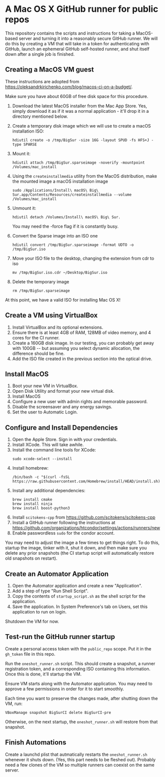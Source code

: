 
A Mac OS X GitHub runner for public repos
=========================================

This repository contains the scripts and instructions for taking a MacOS-based server
and turning it into a reasonably secure GitHub runner.  We will do this by creating
a VM that will take in a token for authenticating with GitHub, launch an ephemeral
GitHub self-hosted runner, and shut itself down after a single job is finished.

Creating a MacOS VM guest
-------------------------

These instructions are adopted from <https://oleksandrkirichenko.com/blog/macos-ci-on-a-budget/>.

Make sure you have about 60GB of free disk space for this procedure.

1. Download the latest MacOS installer from the Mac App Store.  Yes, simply download it as if
   it was a normal application - it'll drop it in a directory mentioned below.
2. Create a temporary disk image which we will use to create a macOS installation ISO:
   ```
   hdiutil create -o /tmp/BigSur -size 16G -layout SPUD -fs HFS+J -type SPARSE
   ```
3. Mount it:
   ```
   hdiutil attach /tmp/BigSur.sparseimage -noverify -mountpoint /Volumes/mac_install
   ```
4. Using the `createinstallmedia` utility from the MacOS distribution, make the mounted image a macOS installation image
   ```
   sudo /Applications/Install\ macOS\ Big\ Sur.app/Contents/Resources/createinstallmedia --volume /Volumes/mac_install
   ```
5. Unmount it:
   ```
   hdiutil detach /Volumes/Install\ macOS\ Big\ Sur.
   ```
   You may need the -force flag if it is constantly busy.

6. Convert the Sparse image into an ISO one
   ```
   hdiutil convert /tmp/BigSur.sparseimage -format UDTO -o /tmp/BigSur.iso
   ```
7. Move your ISO file to the desktop, changing the extension from cdr to iso
   ```
   mv /tmp/BigSur.iso.cdr ~/Desktop/BigSur.iso
   ```
8. Delete the temporary image
   ```
   rm /tmp/BigSur.sparseimage
   ```

At this point, we have a valid ISO for installing Mac OS X!

Create a VM using VirtualBox
----------------------------

1. Install VirtualBox and its optional extensions.
2. Ensure there is at least 4GB of RAM, 128MB of video memory, and 4 cores for the CI runner.
3. Create a 160GB disk image.  In our testing, you can probably get away with 100GB -- but assuming you select
   dynamic allocation, the difference should be fine.
4. Add the ISO file created in the previous section into the optical drive.


Install MacOS
-------------

1. Boot your new VM in VirtualBox.
2. Open Disk Utility and format your new virtual disk.
3. Install MacOS
4. Configure a new user with admin rights and memorable password.
5. Disable the screensaver and any energy savings.
6. Set the user to Automatic Login.

Configure and Install Dependencies
----------------------------------

1. Open the Apple Store.  Sign in with your credentials.
2. Install XCode.  This will take awhile.
3. Install the command line tools for XCode:
   ```
   sudo xcode-select --install
   ```
4. Install homebrew:
   ```
   /bin/bash -c "$(curl -fsSL https://raw.githubusercontent.com/Homebrew/install/HEAD/install.sh)"
   ```
5. Install any additional dependencies:
   ```
   brew install cmake
   brew install ninja
   brew install boost-python3
   ```
6. Install `scitokens-cpp` from <https://github.com/scitokens/scitokens-cpp>
7. Install a GitHub runner following the instructions at <https://github.com/organizations/htcondor/settings/actions/runners/new>
8. Enable passwordless `sudo` for the condor account.

You may need to adjust the image a few times to get things right.  To do this, startup the image,
tinker with it, shut it down, and then make sure you delete any prior snapshots (the CI startup
script will automatically restore old snapshots on restart).

Create an Automator Application
-------------------------------

1. Open the Automator application and create a new "Application".
2. Add a step of type "Run Shell Script".
3. Copy the contents of `startup_script.sh` as the shell script for the application.
4. Save the application.  In System Preference's tab on Users, set this application to
   run on login.

Shutdown the VM for now.

Test-run the GitHub runner startup
----------------------------------

Create a personal access token with the `public_repo` scope.  Put it in the `gh_token` file in this repo.

Run the `oneshot_runner.sh` script.  This should create a snapshot, a runner registration token, and a
corresponding ISO containing this information.  Once this is done, it'll startup the VM.

Ensure VM starts along with the Automator application.  You may need to approve a few permissions
in order for it to start smoothly.

Each time you want to preserve the changes made, after shutting down the VM, run:

```
VBoxManage snapshot BigSurCI delete BigSurCI-pre
```

Otherwise, on the next startup, the `oneshot_runner.sh` will restore from that snapshot.

Finish Automations
------------------

Create a launchd plist that autmatically restarts the `oneshot_runner.sh` whenever it shuts down.
(Yes, this part needs to be fleshed out).  Probably need a few clones of the VM so multiple runners
can coexist on the same server.
